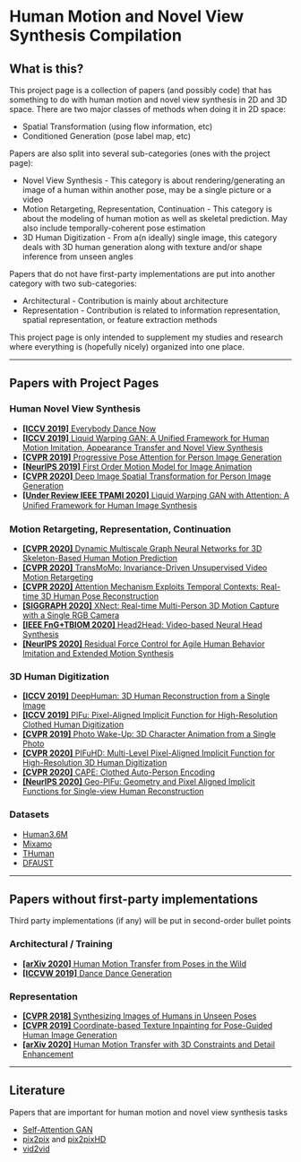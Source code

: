 # Human Motion and Novel View Synthesis Compilation

## What is this?
  This project page is a collection of papers (and possibly code) that has something to do with human motion and novel view synthesis in 2D and 3D space. There are two major classes of methods when doing it in 2D space:
  * Spatial Transformation (using flow information, etc)
  * Conditioned Generation (pose label map, etc)
  
Papers are also split into several sub-categories (ones with the project page):
  * Novel View Synthesis - This category is about rendering/generating an image of a human within another pose, may be a single picture or a video
  * Motion Retargeting, Representation, Continuation - This category is about the modeling of human motion as well as skeletal prediction. May also include temporally-coherent pose estimation
  * 3D Human Digitization - From a(n ideally) single image, this category deals with 3D human generation along with texture and/or shape inference from unseen angles
 
 Papers that do not have first-party implementations are put into another category with two sub-categories:
  * Architectural - Contribution is mainly about architecture
  * Representation - Contribution is related to information representation, spatial representation, or feature extraction methods
  
  This project page is only intended to supplement my studies and research where everything is (hopefully nicely) organized into one place. 
  
---
## Papers with Project Pages

### Human Novel View Synthesis
* [**[ICCV 2019]** Everybody Dance Now](https://carolineec.github.io/everybody_dance_now/)
* [**[ICCV 2019]** Liquid Warping GAN: A Unified Framework for Human Motion Imitation, Appearance Transfer and Novel View Synthesis](https://svip-lab.github.io/project/impersonator.html)
* [**[CVPR 2019]** Progressive Pose Attention for Person Image Generation](https://github.com/tengteng95/Pose-Transfer)
* [**[NeurIPS 2019]** First Order Motion Model for Image Animation](https://github.com/AliaksandrSiarohin/first-order-model)
* [**[CVPR 2020]** Deep Image Spatial Transformation for Person Image Generation](https://renyurui.github.io/GFLA-web/)
* [**[Under Review IEEE TPAMI 2020]** Liquid Warping GAN with Attention: A Uniﬁed Framework for Human Image Synthesis](https://www.impersonator.org/work/impersonator-plus-plus.html)

### Motion Retargeting, Representation, Continuation
* [**[CVPR 2020]** Dynamic Multiscale Graph Neural Networks for 3D Skeleton-Based Human Motion Prediction](https://github.com/limaosen0/DMGNN)
* [**[CVPR 2020]** TransMoMo: Invariance-Driven Unsupervised Video Motion Retargeting](https://yzhq97.github.io/transmomo/)
* [**[CVPR 2020]** Attention Mechanism Exploits Temporal Contexts: Real-time 3D Human Pose Reconstruction](https://sites.google.com/a/udayton.edu/jshen1/cvpr2020)
* [**[SIGGRAPH 2020]** XNect: Real-time Multi-Person 3D Motion Capture with a Single RGB Camera](https://gvv.mpi-inf.mpg.de/projects/XNect/)
* [**[IEEE FnG+TBIOM 2020]** Head2Head: Video-based Neural Head Synthesis](https://github.com/michaildoukas/head2head)
* [**[NeurIPS 2020]** Residual Force Control for Agile Human Behavior Imitation and Extended Motion Synthesis](https://www.ye-yuan.com/rfc/)

### 3D Human Digitization
* [**[ICCV 2019]** DeepHuman: 3D Human Reconstruction from a Single Image](http://www.liuyebin.com/deephuman/deephuman.html)
* [**[ICCV 2019]** PIFu: Pixel-Aligned Implicit Function for High-Resolution Clothed Human Digitization](https://shunsukesaito.github.io/PIFu/)
* [**[CVPR 2019]** Photo Wake-Up: 3D Character Animation from a Single Photo](https://grail.cs.washington.edu/projects/wakeup/)
* [**[CVPR 2020]** PIFuHD: Multi-Level Pixel-Aligned Implicit Function for High-Resolution 3D Human Digitization](https://shunsukesaito.github.io/PIFuHD/)
* [**[CVPR 2020]** CAPE: Clothed Auto-Person Encoding](https://github.com/QianliM/CAPE)
* [**[NeurIPS 2020]** Geo-PIFu: Geometry and Pixel Aligned Implicit Functions for Single-view Human Reconstruction](https://github.com/simpleig/Geo-PIFu)

### Datasets
* [Human3.6M](http://vision.imar.ro/human3.6m/description.php)
* [Mixamo](https://www.mixamo.com/#/)
* [THuman](https://github.com/ZhengZerong/DeepHuman/tree/master/THUmanDataset)
* [DFAUST](https://dfaust.is.tue.mpg.de/)
---
## Papers without first-party implementations
Third party implementations (if any) will be put in second-order bullet points
### Architectural / Training
* [**[arXiv 2020]** Human Motion Transfer from Poses in the Wild](https://arxiv.org/pdf/2004.03142.pdf)
* [**[ICCVW 2019]** Dance Dance Generation](https://openaccess.thecvf.com/content_ICCVW_2019/papers/HBU/Zhou_Dance_Dance_Generation_Motion_Transfer_for_Internet_Videos_ICCVW_2019_paper.pdf)
### Representation
* [**[CVPR 2018]** Synthesizing Images of Humans in Unseen Poses](https://openaccess.thecvf.com/content_cvpr_2018/papers/Balakrishnan_Synthesizing_Images_of_CVPR_2018_paper.pdf)
* [**[CVPR 2019]** Coordinate-based Texture Inpainting for Pose-Guided Human Image Generation](https://openaccess.thecvf.com/content_CVPR_2019/papers/Grigorev_Coordinate-Based_Texture_Inpainting_for_Pose-Guided_Human_Image_Generation_CVPR_2019_paper.pdf)
* [**[arXiv 2020]** Human Motion Transfer with 3D Constraints and Detail Enhancement](https://arxiv.org/abs/2003.13510)
---
## Literature
Papers that are important for human motion and novel view synthesis tasks
* [Self-Attention GAN](https://arxiv.org/abs/1805.08318)
* [pix2pix](https://phillipi.github.io/pix2pix/) and [pix2pixHD](https://github.com/NVIDIA/pix2pixHD)
* [vid2vid](https://github.com/NVIDIA/vid2vid)
